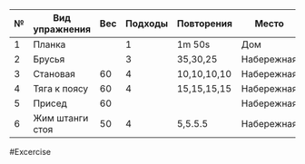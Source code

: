 

| №   | Вид упражнения  | Вес | Подходы | Повторения  | Место      |
| --- | --------------- | --- | ------- | ----------- | ---------- |
| 1   | Планка          |     | 1       | 1m 50s      | Дом        |
| 2   | Брусья          |     | 3       | 35,30,25    | Набережная |
| 3   | Становая        | 60  | 4       | 10,10,10,10 | Набережная |
| 4   | Тяга к поясу    | 60  | 4       | 15,15,15,15 | Набережная |
| 5   | Присед          | 60  |         |             | Набережная |
| 6   | Жим штанги стоя | 50  | 4       | 5,5.5.5     | Набережная |


#Excercise